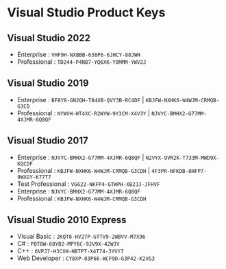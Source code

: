 # Visual Studio Product Keys

## Visual Studio 2022
- Enterprise : `VHF9H-NXBBB-638P6-6JHCY-88JWH`
- Professional : `TD244-P4NB7-YQ6XK-Y8MMM-YWV2J`

## Visual Studio 2019
- Enterprise : `BF8Y8-GN2QH-T84XB-QVY3B-RC4DF` | `KBJFW-NXHK6-W4WJM-CRMQB-G3CD`
- Professional : `NYWVH-HT4XC-R2WYW-9Y3CM-X4V3Y` | `NJVYC-BMHX2-G77MM-4XJMR-6Q8QF`

## Visual Studio 2017
- Enterprise : `NJVYC-BMHX2-G77MM-4XJMR-6Q8QF` | `N2VYX-9VR2K-T733M-MWD9X-KQCDF`
- Professional : `KBJFW-NXHK6-W4WJM-CRMQB-G3CDH` | `4F3PR-NFKDB-8HFP7-9WXGY-K77T7`
- Test Professional : `VG622-NKFP4-GTWPH-XB2JJ-JFHVF`
- Enterprise : `NJVYC-BMHX2-G77MM-4XJMR-6Q8QF`
- Professional : `KBJFW-NXHK6-W4WJM-CRMQB-G3CDH`

## Visual Studio 2010 Express
- Visual Basic : `2KQT8-HV27P-GTTV9-2WBVV-M7X96`
- C# : `PQT8W-68YB2-MPY6C-9JV9X-42WJV`
- C++ : `6VPJ7-H3CXH-HBTPT-X4T74-3YVY7`
- Web Developer : `CY8XP-83P66-WCF9D-G3P42-K2VG3`
